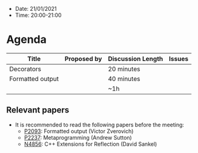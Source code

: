 * Date: 21/01/2021
* Time: 20:00-21:00

# Agenda

| Title | Proposed by | Discussion Length | Issues       |
|----------|-------------|-------------|----------------|
| Decorators |   | 20 minutes   |   |
| Formatted output |   | 40 minutes   |   |
|           |   | ~1h     |          |

## Relevant papers

* It is recommended to read the following papers before the meeting:
  * [P2093](https://wg21.link/p2093): Formatted output (Victor Zverovich)
  * [P2237](https://wg21.link/p2237): Metaprogramming (Andrew Sutton) 
  * [N4856](https://wg21.link/n4856): C++ Extensions for Reflection (David Sankel) 
